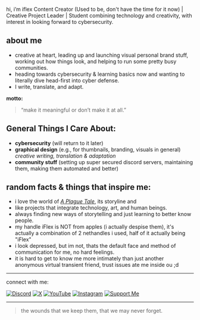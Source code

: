 hi, i’m iflex
Content Creator (Used to be, don't have the time for it now) | Creative Project Leader | Student
combining technology and creativity, with interest in looking forward to cybersecurity.

## about me

* creative at heart, leading up and launching visual personal brand stuff, working out how things look, and helping to run some pretty busy communities.
* heading towards cybersecurity & learning basics now and wanting to literally dive head-first into cyber defense.
* I write, translate, and adapt.

**motto:**

> “make it meaningful or don’t make it at all.”

## General Things I Care About:

* **cybersecurity** (will return to it later)
* **graphical design** (e.g., for thumbnails, branding, visuals in general)
  *creative writing, translation & adaptation*
* **community stuff** (setting up super secured discord servers, maintaining them, making them automated and better)

## random facts & things that inspire me:

* i love the world of *[A Plague Tale](https://aplaguetale.qzz.io/)*, its storyline and
* like projects that integrate technology, art, and human beings.
* always finding new ways of storytelling and just learning to better know people.
* my handle iFlex is NOT from apples (i actually despise them), it's actually a combination of 2 nethandles i used, half of it actually being "iFlex"
* i look depressed, but im not, thats the default face and method of communication for me, no hard feelings.
* it is hard to get to know me more intimately than just another anonymous virtual transient friend, trust issues ate me inside ou ;d

---

connect with me:

[![Discord](https://img.shields.io/badge/Discord-5865F2?logo=discord\&logoColor=white)](https://discord.com/invite/cPCEAPhcYy)
[![X](https://img.shields.io/badge/X-000000?logo=x\&logoColor=white)](https://x.com/SaiFlex_1)
[![YouTube](https://img.shields.io/badge/YouTube-FF0000?logo=youtube\&logoColor=white)](https://www.youtube.com/@saiflex) 
[![Instagram](https://img.shields.io/badge/Instagram-E4405F?logo=instagram\&logoColor=white)](https://www.instagram.com/saiflex.8/) 
[![Support Me](https://img.shields.io/badge/PayPal-00457C?logo=paypal\&logoColor=white)](https://www.paypal.com/paypalme/iflex8)

---

> the wounds that we keep them, that we may never forget.
